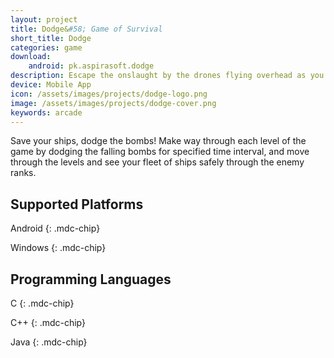 ```yaml
---
layout: project
title: Dodge&#58; Game of Survival
short_title: Dodge
categories: game
download:
    android: pk.aspirasoft.dodge
description: Escape the onslaught by the drones flying overhead as you try to make your way towards your goal.
device: Mobile App
icon: /assets/images/projects/dodge-logo.png
image: /assets/images/projects/dodge-cover.png
keywords: arcade
---
```


Save your ships, dodge the bombs! Make way through each level of the game by dodging the falling bombs for specified
time interval, and move through the levels and see your fleet of ships safely through the enemy ranks.

## Supported Platforms

Android
{: .mdc-chip}

Windows
{: .mdc-chip}

## Programming Languages

C
{: .mdc-chip}

C++
{: .mdc-chip}

Java
{: .mdc-chip}
